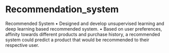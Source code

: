# Recommendation_system

Recommended System
• Designed and develop unsupervised learning and deep learning based recommended system.
• Based on user preferences, affinity towards different products and purchase history, a recommended system
could predict a product that would be recommended to their respective user.
